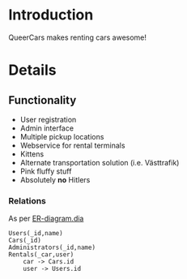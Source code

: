 # Introduction #

QueerCars makes renting cars awesome!


# Details #

## Functionality ##
  * User registration
  * Admin interface
  * Multiple pickup locations
  * Webservice for rental terminals
  * Kittens
  * Alternate transportation solution (i.e. Västtrafik)
  * Pink fluffy stuff
  * Absolutely **no** Hitlers

### Relations ###
As per [ER-diagram.dia](http://distapp-2010-crabcakes.googlecode.com/svn/trunk/project/documents/ER-diagram.dia)
```
Users(_id,name)
Cars(_id)
Administrators(_id,name)
Rentals(_car,user)
    car -> Cars.id
    user -> Users.id
```